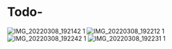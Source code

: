 # Todo-
![IMG_20220308_192142 1](https://user-images.githubusercontent.com/76426940/157291915-d8f3f153-772d-41d2-95e7-797f97adf6cd.jpg)
![IMG_20220308_192212 1](https://user-images.githubusercontent.com/76426940/157292068-16494796-aae2-4acb-aeea-a3e8b8accea6.jpg)
![IMG_20220308_192242 1](https://user-images.githubusercontent.com/76426940/157292308-36f11df5-0a03-4336-9459-f4238a8fb38a.jpg)
![IMG_20220308_192231 1](https://user-images.githubusercontent.com/76426940/157292537-3b1191f4-3fd4-4d7e-96c7-9f96ff8a4186.jpg)



